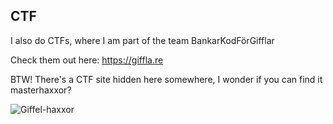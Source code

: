 ## CTF

I also do CTFs, where I am part of the team BankarKodFörGifflar

Check them out here: https://giffla.re

BTW! There's a CTF site hidden here somewhere, I wonder if you can find it masterhaxxor?    

![Giffel-haxxor](https://giffla.re/gifflar.png)